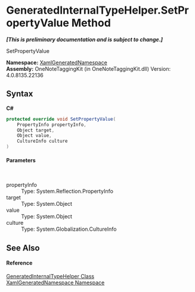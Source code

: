 # GeneratedInternalTypeHelper.SetPropertyValue Method 
 _**\[This is preliminary documentation and is subject to change.\]**_

SetPropertyValue

**Namespace:**&nbsp;<a href="d56f9899-ea68-441a-14bf-b7e43a3035c7.md">XamlGeneratedNamespace</a><br />**Assembly:**&nbsp;OneNoteTaggingKit (in OneNoteTaggingKit.dll) Version: 4.0.8135.22136

## Syntax

**C#**<br />
``` C#
protected override void SetPropertyValue(
	PropertyInfo propertyInfo,
	Object target,
	Object value,
	CultureInfo culture
)
```


#### Parameters
&nbsp;<dl><dt>propertyInfo</dt><dd>Type: System.Reflection.PropertyInfo<br /></dd><dt>target</dt><dd>Type: System.Object<br /></dd><dt>value</dt><dd>Type: System.Object<br /></dd><dt>culture</dt><dd>Type: System.Globalization.CultureInfo<br /></dd></dl>

## See Also


#### Reference
<a href="55cad188-76ae-4170-e16c-99dd7b48db5f.md">GeneratedInternalTypeHelper Class</a><br /><a href="d56f9899-ea68-441a-14bf-b7e43a3035c7.md">XamlGeneratedNamespace Namespace</a><br />